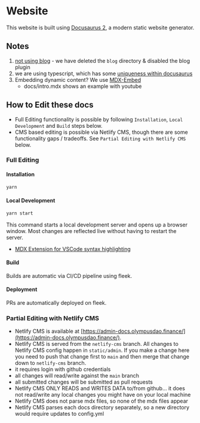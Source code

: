 # Website

This website is built using [Docusaurus 2](https://docusaurus.io/), a modern static website generator.

## Notes

1. [not using blog](https://docusaurus.io/docs/installation#project-structure-rundown) - we have deleted the `blog` directory & disabled the blog plugin
2. we are using typescript, which has some [uniqueness within docusaurus](https://docusaurus.io/docs/typescript-support)
3. Embedding dynamic content? We use [MDX-Embed](https://www.mdx-embed.com/?path=/docs/introduction--page)
    * docs/intro.mdx shows an example with youtube

## How to Edit these docs

- Full Editing functionality is possible by following `Installation`, `Local Development` and `Build` steps below.
- CMS based editing is possible via Netlify CMS, though there are some functionality gaps / tradeoffs. See `Partial Editing with Netlify CMS` below.

### Full Editing

#### Installation

```sh
yarn
```

#### Local Development

```sh
yarn start
```

This command starts a local development server and opens up a browser window. Most changes are reflected live without having to restart the server.

* [MDX Extension for VSCode syntax highlighting](https://marketplace.visualstudio.com/items?itemName=unifiedjs.vscode-mdx)

#### Build

Builds are automatic via CI/CD pipeline using fleek.

#### Deployment

PRs are automatically deployed on fleek.

### Partial Editing with Netlify CMS

- Netlify CMS is available at [https://admin-docs.olympusdao.finance/](https://admin-docs.olympusdao.finance/).
- Netlify CMS is served from the `netlify-cms` branch. All changes to Netlify CMS config happen in `static/admin`. If you make a change here you need to push that change first to `main` and then merge that change down to `netlify-cms` branch.
- it requires login with github credentials
- all changes will read/write against the `main` branch
- all submitted changes will be submitted as pull requests
- Netlify CMS ONLY READS and WRITES DATA to/from github... it does not read/write any local changes you might have on your local machine
- Netlify CMS does not parse mdx files, so none of the mdx files appear
- Netlify CMS parses each docs directory separately, so a new directory would require updates to config.yml
